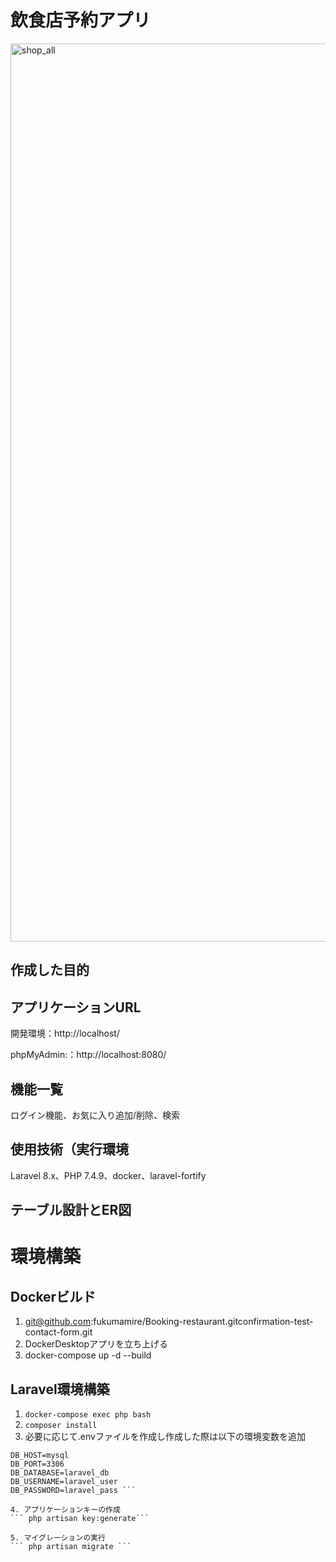 # 飲食店予約アプリ
<img width="1437" alt="shop_all" src="https://github.com/fukumamire/todo/assets/136237535/54a24a32-84a0-4c31-a2f0-69c4943134ae">

## 作成した目的


## アプリケーションURL

開発環境：http://localhost/

phpMyAdmin:：http://localhost:8080/


## 機能一覧

ログイン機能、お気に入り追加/削除、検索

## 使用技術（実行環境
Laravel 8.x、PHP 7.4.9、docker、laravel-fortify

## テーブル設計とER図

# 環境構築
## Dockerビルド

1. git@github.com:fukumamire/Booking-restaurant.gitconfirmation-test-contact-form.git
2. DockerDesktopアプリを立ち上げる
3. docker-compose up -d --build

## Laravel環境構築
1. ```docker-compose exec php bash```
2. ```composer install```
3. 必要に応じて.envファイルを作成し作成した際は以下の環境変数を追加
``` DB_CONNECTION=mysql
DB_HOST=mysql
DB_PORT=3306
DB_DATABASE=laravel_db
DB_USERNAME=laravel_user
DB_PASSWORD=laravel_pass ```

4. アプリケーションキーの作成
``` php artisan key:generate```

5. マイグレーションの実行
``` php artisan migrate ```
